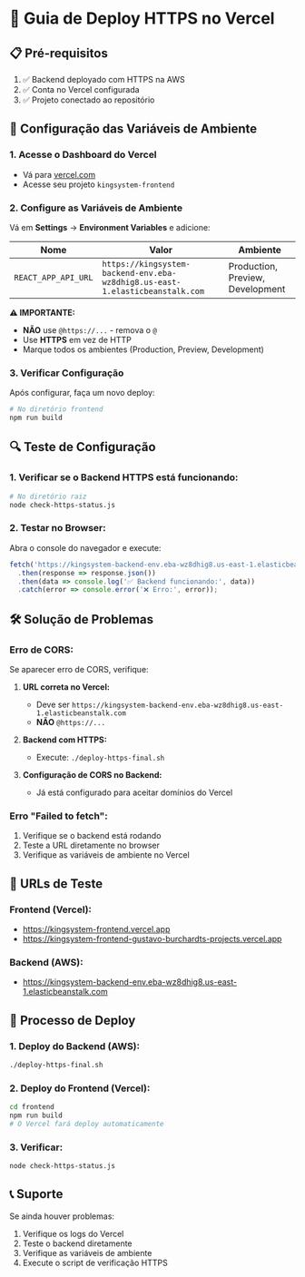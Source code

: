 # 🚀 Guia de Deploy HTTPS no Vercel

## 📋 Pré-requisitos

1. ✅ Backend deployado com HTTPS na AWS
2. ✅ Conta no Vercel configurada
3. ✅ Projeto conectado ao repositório

## 🔧 Configuração das Variáveis de Ambiente

### 1. Acesse o Dashboard do Vercel
- Vá para [vercel.com](https://vercel.com)
- Acesse seu projeto `kingsystem-frontend`

### 2. Configure as Variáveis de Ambiente

Vá em **Settings** → **Environment Variables** e adicione:

| Nome | Valor | Ambiente |
|------|-------|----------|
| `REACT_APP_API_URL` | `https://kingsystem-backend-env.eba-wz8dhig8.us-east-1.elasticbeanstalk.com` | Production, Preview, Development |

**⚠️ IMPORTANTE:**
- **NÃO** use `@https://...` - remova o `@`
- Use **HTTPS** em vez de HTTP
- Marque todos os ambientes (Production, Preview, Development)

### 3. Verificar Configuração

Após configurar, faça um novo deploy:

```bash
# No diretório frontend
npm run build
```

## 🔍 Teste de Configuração

### 1. Verificar se o Backend HTTPS está funcionando:

```bash
# No diretório raiz
node check-https-status.js
```

### 2. Testar no Browser:

Abra o console do navegador e execute:

```javascript
fetch('https://kingsystem-backend-env.eba-wz8dhig8.us-east-1.elasticbeanstalk.com/health')
  .then(response => response.json())
  .then(data => console.log('✅ Backend funcionando:', data))
  .catch(error => console.error('❌ Erro:', error));
```

## 🛠️ Solução de Problemas

### Erro de CORS:
Se aparecer erro de CORS, verifique:

1. **URL correta no Vercel:**
   - Deve ser `https://kingsystem-backend-env.eba-wz8dhig8.us-east-1.elasticbeanstalk.com`
   - **NÃO** `@https://...`

2. **Backend com HTTPS:**
   - Execute: `./deploy-https-final.sh`

3. **Configuração de CORS no Backend:**
   - Já está configurado para aceitar domínios do Vercel

### Erro "Failed to fetch":
1. Verifique se o backend está rodando
2. Teste a URL diretamente no browser
3. Verifique as variáveis de ambiente no Vercel

## 📱 URLs de Teste

### Frontend (Vercel):
- https://kingsystem-frontend.vercel.app
- https://kingsystem-frontend-gustavo-burchardts-projects.vercel.app

### Backend (AWS):
- https://kingsystem-backend-env.eba-wz8dhig8.us-east-1.elasticbeanstalk.com

## 🔄 Processo de Deploy

### 1. Deploy do Backend (AWS):
```bash
./deploy-https-final.sh
```

### 2. Deploy do Frontend (Vercel):
```bash
cd frontend
npm run build
# O Vercel fará deploy automaticamente
```

### 3. Verificar:
```bash
node check-https-status.js
```

## 📞 Suporte

Se ainda houver problemas:

1. Verifique os logs do Vercel
2. Teste o backend diretamente
3. Verifique as variáveis de ambiente
4. Execute o script de verificação HTTPS 